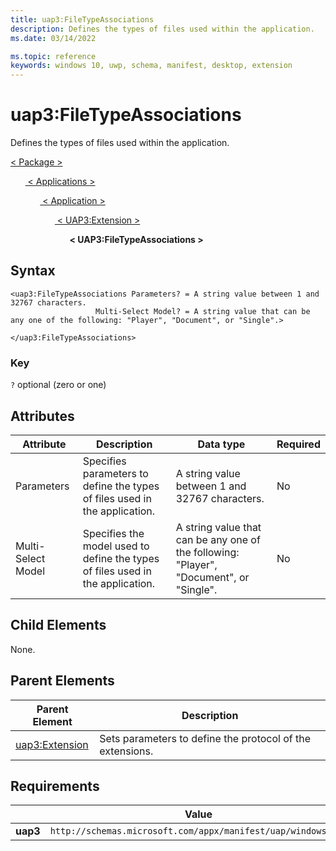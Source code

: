 ```yaml
---
title: uap3:FileTypeAssociations
description: Defines the types of files used within the application.
ms.date: 03/14/2022

ms.topic: reference
keywords: windows 10, uwp, schema, manifest, desktop, extension 
---
```


# uap3:FileTypeAssociations

Defines the types of files used within the application. 

[ <  Package  > ](element-package.md)

&nbsp;&nbsp;&nbsp;&nbsp;&nbsp;&nbsp;[ < Applications > ](element-applications.md)

&nbsp;&nbsp;&nbsp;&nbsp;&nbsp;&nbsp;&nbsp;&nbsp;&nbsp;&nbsp;&nbsp;&nbsp;[ < Application > ](element-application.md)

&nbsp;&nbsp;&nbsp;&nbsp;&nbsp;&nbsp;&nbsp;&nbsp;&nbsp;&nbsp;&nbsp;&nbsp;&nbsp;&nbsp;&nbsp;&nbsp;&nbsp;&nbsp;[ < UAP3:Extension > ](element-uap3-extension-manual.md)

&nbsp;&nbsp;&nbsp;&nbsp;&nbsp;&nbsp;&nbsp;&nbsp;&nbsp;&nbsp;&nbsp;&nbsp;&nbsp;&nbsp;&nbsp;&nbsp;&nbsp;&nbsp;&nbsp;&nbsp;&nbsp;&nbsp;&nbsp;&nbsp;**< UAP3:FileTypeAssociations >**

## Syntax
```syntax
<uap3:FileTypeAssociations Parameters? = A string value between 1 and 32767 characters.
                   Multi-Select Model? = A string value that can be any one of the following: "Player", "Document", or "Single".>

</uap3:FileTypeAssociations>
```

### Key
`?` optional (zero or one)

## Attributes
| Attribute | Description | Data type | Required |
|-----------|-------------|-----------|----------|
| Parameters | Specifies parameters to define the types of files used in the application. | A string value between 1 and 32767 characters. | No |
| Multi-Select Model | Specifies the model used to define the types of files used in the application. | A string value that can be any one of the following: "Player", "Document", or "Single". | No |

## Child Elements

None.

## Parent Elements

| Parent Element | Description |
|---------------|-------------|
| [uap3:Extension](element-uap3-extension-manual.md) | Sets parameters to define the protocol of the extensions. |

## Requirements
|   | Value |
|--|--|
| **uap3** | `http://schemas.microsoft.com/appx/manifest/uap/windows10/3` |
